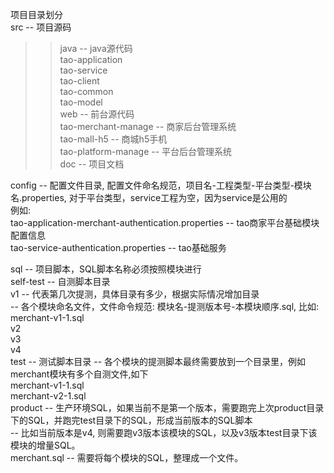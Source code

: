 项目目录划分  
src -- 项目源码  
>>java -- java源代码  
>>tao-application  
>>tao-service  
>>tao-client  
>>tao-common  
>>tao-model   
  web  -- 前台源代码  
    tao-merchant-manage -- 商家后台管理系统  
    tao-mall-h5        -- 商城h5手机  
    tao-platform-manage -- 平台后台管理系统  
doc -- 项目文档  
  
config -- 配置文件目录, 配置文件命名规范，项目名-工程类型-平台类型-模块名.properties, 对于平台类型，service工程为空，因为service是公用的  
例如:     
  tao-application-merchant-authentication.properties  -- tao商家平台基础模块配置信息  
  tao-service-authentication.properties               -- tao基础服务  
     
sql -- 项目脚本，SQL脚本名称必须按照模块进行  
  self-test   -- 自测脚本目录  
      v1    -- 代表第几次提测，具体目录有多少，根据实际情况增加目录  
        -- 各个模块命名文件，文件命令规范: 模块名-提测版本号-本模块顺序.sql, 比如: merchant-v1-1.sql  
      v2   
      v3  
      v4        
  test  -- 测试脚本目录
      -- 各个模块的提测脚本最终需要放到一个目录里，例如merchant模块有多个自测文件,如下  
      merchant-v1-1.sql  
      merchant-v2-1.sql  
  product  -- 生产环境SQL，如果当前不是第一个版本，需要跑完上次product目录下的SQL，并跑完test目录下的SQL，形成当前版本的SQL脚本  
           -- 比如当前版本是v4, 则需要跑v3版本该模块的SQL，以及v3版本test目录下该模块的增量SQL。  
      merchant.sql  -- 需要将每个模块的SQL，整理成一个文件。  
      
